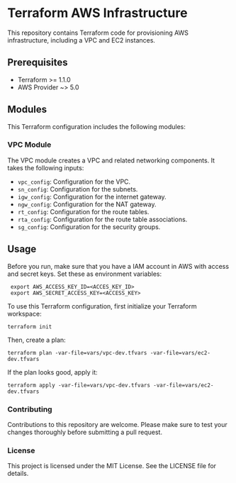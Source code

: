 # Terraform AWS Infrastructure

This repository contains Terraform code for provisioning AWS infrastructure, including a VPC and EC2 instances.

## Prerequisites

- Terraform >= 1.1.0
- AWS Provider ~> 5.0

## Modules

This Terraform configuration includes the following modules:

### VPC Module

The VPC module creates a VPC and related networking components. It takes the following inputs:

- `vpc_config`: Configuration for the VPC.
- `sn_config`: Configuration for the subnets.
- `igw_config`: Configuration for the internet gateway.
- `ngw_config`: Configuration for the NAT gateway.
- `rt_config`: Configuration for the route tables.
- `rta_config`: Configuration for the route table associations.
- `sg_config`: Configuration for the security groups.

## Usage
Before you run, make sure that you have a IAM account in AWS with access and secret keys. Set these as environment variables:
```
 export AWS_ACCESS_KEY_ID=<ACCES_KEY_ID>
 export AWS_SECRET_ACCESS_KEY=<ACCESS_KEY>
```

To use this Terraform configuration, first initialize your Terraform workspace:
```
terraform init
```

Then, create a plan:
```
terraform plan -var-file=vars/vpc-dev.tfvars -var-file=vars/ec2-dev.tfvars
```

If the plan looks good, apply it:
```
terraform apply -var-file=vars/vpc-dev.tfvars -var-file=vars/ec2-dev.tfvars
```

### Contributing
Contributions to this repository are welcome. Please make sure to test your changes thoroughly before submitting a pull request.

### License
This project is licensed under the MIT License. See the LICENSE file for details.
